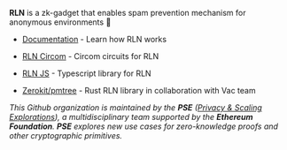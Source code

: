 <!-- ## Hi there 👋 Welcome to RLN! -->

**RLN** is a zk-gadget that enables spam prevention mechanism for anonymous environments 🧙

* [Documentation](rate-limiting-nullifier.github.io/rln-docs/) - Learn how RLN works

* [RLN Circom](https://github.com/Rate-Limiting-Nullifier/rln_circuits) - Circom circuits for RLN

* [RLN JS](https://github.com/Rate-Limiting-Nullifier/rlnjs) - Typescript library for RLN

* [Zerokit/pmtree](https://github.com/Rate-Limiting-Nullifier/pmtree) - Rust RLN library in collaboration with Vac team

*This Github organization is maintained by the **PSE** ([Privacy & Scaling Explorations](https://github.com/privacy-scaling-explorations/)), a multidisciplinary team supported by the **Ethereum Foundation**. **PSE** explores new use cases for zero-knowledge proofs and other cryptographic primitives.*
